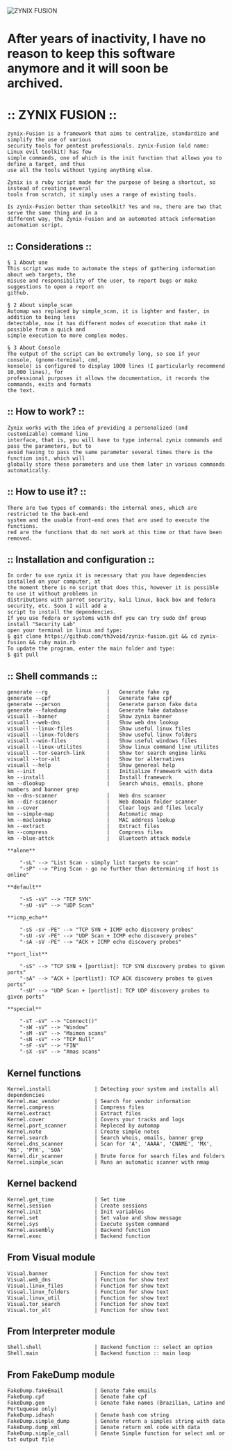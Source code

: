 ![ZYNIX FUSION](./docs/hackerahead.png)

# After years of inactivity, I have no reason to keep this software anymore and it will soon be archived.

#   :: ZYNIX FUSION ::

    zynix-Fusion is a framework that aims to centralize, standardize and simplify the use of various
    security tools for pentest professionals. zynix-Fusion (old name: Linux evil toolkit) has few
    simple commands, one of which is the init function that allows you to define a target, and thus
    use all the tools without typing anything else.

    Zynix is a ruby script made for the purpose of being a shortcut, so instead of creating several
    tools from scratch, it simply uses a range of existing tools.

    Is zynix-Fusion better than setoolkit? Yes and no, there are two that serve the same thing and in a
    different way, the Zynix-Fusion and an automated attack information automation script.

## :: Considerations ::

    § 1 About use
    This script was made to automate the steps of gathering information about web targets, the
    misuse and responsibility of the user, to report bugs or make suggestions to open a report on
    github.
    
    § 2 About simple_scan
    Automap was replaced by simple_scan, it is lighter and faster, in addition to being less
    detectable, now it has different modes of execution that make it possible from a quick and
    simple execution to more complex modes.
    
    § 3 About Console
    The output of the script can be extremely long, so see if your console, (gnome-terminal, cmd,
    konsole) is configured to display 1000 lines (I particularly recommend 10,000 lines), for
    professional purposes it allows the documentation, it records the commands, exits and formats
    the text.
    
##  :: How to work? ::
  
    Zynix works with the idea of providing a personalized (and customizable) command line
    interface, that is, you will have to type internal zynix commands and pass the parameters, but to
    avoid having to pass the same parameter several times there is the function init, which will
    globally store these parameters and use them later in various commands automatically.
    
##  :: How to use it? ::

    There are two types of commands: the internal ones, which are restricted to the back-end
    system and the usable front-end ones that are used to execute the functions.
    red are the functions that do not work at this time or that have been removed.
    
##  :: Installation and configuration ::

    In order to use zynix it is necessary that you have dependencies installed on your computer, at
    the moment there is no script that does this, however it is possible to use it without problems in
    distributions with parrot security, kali linux, back box and fedora security, etc. Soon I will add a
    script to install the dependencies.
    If you use fedora or systems with dnf you can try sudo dnf group install "Security Lab"
    open your terminal in linux and type:
    $ git clone https://github.com/th3void/zynix-fusion.git && cd zynix-fusion && ruby main.rb
    To update the program, enter the main folder and type:
    $ git pull

##  :: Shell commands ::

    generate --rg                   |   Generate fake rg                                        
    generate --cpf                  |   Generate fake cpf                               
    generate --person               |   Generate parson fake data                                       
    generate --fakedump             |   Generate fake database
    visuall --banner                |   Show zynix banner
    visuall --web-dns               |   Show web dns lookup
    visuall --linux-files           |   Show useful linux files
    visuall --linux-folders         |   Show useful linux folders
    visuall --win-files             |   Show useful windows files
    visuall --linux-utilites        |   Show linux command line utilites
    visuall --tor-search-link       |   Show tor search engine links
    visuall --tor-alt               |   Show tor alternatives
    visuall --help                  |   Show genereal help 
    km --init                       |   Initialize framework with data
    km --install                    |   Install framework
    km --dlookup                    |   Search whois, emails, phone numbers and banner grep
    km --dns-scanner                |   Web dns scanner
    km --dir-scanner                |   Web domain folder scanner
    km --cover                      |   Clear logs and files localy
    km --simple-map                 |   Automatic nmap
    km --maclookup                  |   MAC address lookup
    km --extract                    |   Extract files
    km --compress                   |   Compress files
    km --blue-attck                 |   Bluetooth attack module

    **alone**

        "-sL" --> "List Scan - simply list targets to scan"
        "-sP" --> "Ping Scan - go no further than determining if host is online"

    **default**

        "-sS -sV" --> "TCP SYN"
        "-sU -sV" --> "UDP Scan"

    **icmp_echo**

        "-sS -sV -PE" --> "TCP SYN + ICMP echo discovery probes"
        "-sU -sV -PE" --> "UDP Scan + ICMP echo discovery probes"
        "-sA -sV -PE" --> "ACK + ICMP echo discovery probes"

    **port_list**

        "-sS" --> "TCP SYN + [portlist]: TCP SYN discovery probes to given ports"
        "-sA" --> "ACK + [portlist]: TCP ACK discovery probes to given ports"
        "-sU" --> "UDP Scan + [portlist]: TCP UDP discovery probes to given ports"

    **special**

        "-sT -sV" --> "Connect()"
        "-sW -sV" --> "Window"
        "-sM -sV" --> "Maimon scans"
        "-sN -sV" --> "TCP Null"
        "-sF -sV" --> "FIN"
        "-sX -sV" --> "Xmas scans"

## Kernel functions

    Kernel.install              | Detecting your system and installs all dependencies
    Kernel.mac_vendor           | Search for vendor information
    Kernel.compress             | Compress files
    Kernel.extract              | Extract files
    Kernel.cover                | Covers your tracks and logs 
    Kernel.port_scanner         | Repleced by automap
    Kernel.note                 | Create simple notes
    Kernel.search               | Search whois, emails, banner grep
    Kernel.dns_scanner          | Scan for 'A', 'AAAA', 'CNAME', 'MX', 'NS', 'PTR', 'SOA'
    Kernel.dir_scanner          | Brute force for search files and folders
    Kernel.simple_scan          | Runs an automatic scanner with nmap 

## Kernel  backend

    Kernel.get_time             | Set time
    Kernel.session              | Create sessions
    Kernel.init                 | Init variables
    Kernel.set                  | Set value and show message
    Kernel.sys                  | Execute system command
    Kernel.assembly             | Backend function
    Kernel.exec                 | Backend function 

## From Visual module

    Visual.banner               | Function for show text 
    Visual.web_dns              | Function for show text
    Visual.linux_files          | Function for show text
    Visual.linux_folders        | Function for show text
    Visual.linux_util           | Function for show text
    Visual.tor_search           | Function for show text
    Visual.tor_alt              | Function for show text

## From Interpreter module

    Shell.shell                 | Backend function :: select an option
    Shell.main                  | Backend function :: main loop

## From FakeDump module

    FakeDump.fakeEmail          | Genate fake emails
    FakeDump.cpf                | Genate fake cpf
    FakeDump.gem                | Genate fake names (Brazilian, Latino and Portuquese only)
    FakeDump.idhash             | Genate hash com string
    FakeDump.simple_dump        | Genate return a simples string with data
    FakeDump.dump_xml           | Genate return xml code with data
    FakeDump.simple_call        | Genate Simple function for select xml or txt output file
